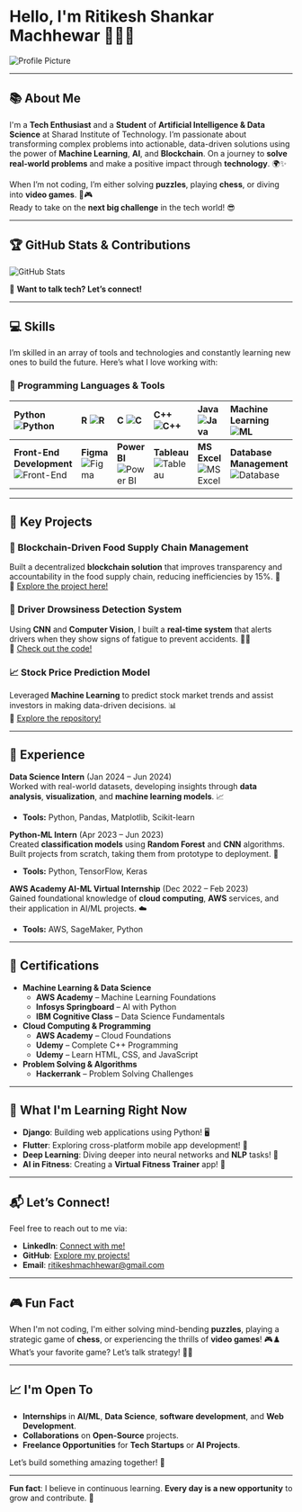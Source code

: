 # Hello, I'm Ritikesh Shankar Machhewar 👨‍💻🚀

![Profile Picture](ritikesh.jpg)

---

## 📚 About Me

I'm a **Tech Enthusiast** and a **Student** of **Artificial Intelligence & Data Science** at Sharad Institute of Technology. I’m passionate about transforming complex problems into actionable, data-driven solutions using the power of **Machine Learning**, **AI**, and **Blockchain**. On a journey to **solve real-world problems** and make a positive impact through **technology**. 🌍✨

When I’m not coding, I’m either solving **puzzles**, playing **chess**, or diving into **video games**. 🧩🎮  
Ready to take on the **next big challenge** in the tech world! 😎

---

## 🏆 GitHub Stats & Contributions

![GitHub Stats](https://github-readme-stats.vercel.app/api?username=ritikesh11052000&show_icons=true&theme=radical&hide_title=true)

💬 **Want to talk tech? Let’s connect!**

---

## 💻 Skills

I’m skilled in an array of tools and technologies and constantly learning new ones to build the future. Here’s what I love working with:

### **🔧 Programming Languages & Tools**  
| **Python** ![Python](https://img.icons8.com/color/48/000000/python.png) | **R** ![R](https://img.icons8.com/color/48/000000/r.png) | **C** ![C](https://img.icons8.com/color/48/000000/c-programming.png) | **C++** ![C++](https://img.icons8.com/color/48/000000/c-plus-plus-logo.png) | **Java** ![Java](https://img.icons8.com/color/48/000000/java-coffee-cup-logo.png) | **Machine Learning** ![ML](https://img.icons8.com/color/48/000000/brain--v1.png) |
|:-----------------------------------------------------------|:----------------------------------------------------|:-------------------------------------------------|:---------------------------------------------------------|:--------------------------------------------------|:---------------------------------------------------------|
| **Front-End Development** ![Front-End](https://img.icons8.com/color/48/000000/source-code.png) | **Figma** ![Figma](https://img.icons8.com/color/48/000000/figma.png) | **Power BI** ![Power BI](https://img.icons8.com/color/48/000000/power-bi.png) | **Tableau** ![Tableau](https://img.icons8.com/color/48/000000/tableau-software.png) | **MS Excel** ![MS Excel](https://img.icons8.com/color/48/000000/microsoft-excel-2019--v1.png) | **Database Management** ![Database](https://img.icons8.com/color/48/000000/database-restore.png) |

---

## 🚀 Key Projects

### **🔗 Blockchain-Driven Food Supply Chain Management**  
Built a decentralized **blockchain solution** that improves transparency and accountability in the food supply chain, reducing inefficiencies by 15%. 🍅  
🔗 [Explore the project here!](#)

### **🚗 Driver Drowsiness Detection System**  
Using **CNN** and **Computer Vision**, I built a **real-time system** that alerts drivers when they show signs of fatigue to prevent accidents. 🚙💤  
🔗 [Check out the code!](#)

### **📈 Stock Price Prediction Model**  
Leveraged **Machine Learning** to predict stock market trends and assist investors in making data-driven decisions. 📊  
🔗 [Explore the repository!](#)

---

## 💼 Experience

**Data Science Intern** (Jan 2024 – Jun 2024)  
Worked with real-world datasets, developing insights through **data analysis**, **visualization**, and **machine learning models**. 📈  
- **Tools:** Python, Pandas, Matplotlib, Scikit-learn

**Python-ML Intern** (Apr 2023 – Jun 2023)  
Created **classification models** using **Random Forest** and **CNN** algorithms. Built projects from scratch, taking them from prototype to deployment. 🤖  
- **Tools:** Python, TensorFlow, Keras

**AWS Academy AI-ML Virtual Internship** (Dec 2022 – Feb 2023)  
Gained foundational knowledge of **cloud computing**, **AWS** services, and their application in AI/ML projects. ☁️  
- **Tools:** AWS, SageMaker, Python

---

## 🏅 Certifications

- **Machine Learning & Data Science**  
  - **AWS Academy** – Machine Learning Foundations  
  - **Infosys Springboard** – AI with Python  
  - **IBM Cognitive Class** – Data Science Fundamentals  
- **Cloud Computing & Programming**  
  - **AWS Academy** – Cloud Foundations  
  - **Udemy** – Complete C++ Programming  
  - **Udemy** – Learn HTML, CSS, and JavaScript  
- **Problem Solving & Algorithms**  
  - **Hackerrank** – Problem Solving Challenges  

---

## 🌱 What I'm Learning Right Now

- **Django**: Building web applications using Python! 🖥️  
- **Flutter**: Exploring cross-platform mobile app development! 📱  
- **Deep Learning**: Diving deeper into neural networks and **NLP** tasks! 🧠  
- **AI in Fitness**: Creating a **Virtual Fitness Trainer** app! 💪  

---

## 📬 Let’s Connect!

Feel free to reach out to me via:

- **LinkedIn**: [Connect with me!](https://www.linkedin.com/in/ritikesh-machhewar-36381b179/)
- **GitHub**: [Explore my projects!](https://github.com/ritikesh11052000)
- **Email**: ritikeshmachhewar@gmail.com

---

## 🎮 Fun Fact

When I'm not coding, I'm either solving mind-bending **puzzles**, playing a strategic game of **chess**, or experiencing the thrills of **video games**! 🎮♟️  
What’s your favorite game? Let’s talk strategy! 🧠✨

---

## 📈 I'm Open To

- **Internships** in **AI/ML**, **Data Science**, **software development**, and **Web Development**.
- **Collaborations** on **Open-Source** projects.
- **Freelance Opportunities** for **Tech Startups** or **AI Projects**.

Let’s build something amazing together! 🚀

---

**Fun fact**: I believe in continuous learning. **Every day is a new opportunity** to grow and contribute. 🌱

